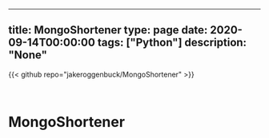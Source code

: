 
---
title: MongoShortener
type: page
date: 2020-09-14T00:00:00
tags: ["Python"]
description: "None"
---

{{< github repo="jakeroggenbuck/MongoShortener" >}}

<br>

# MongoShortener
